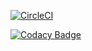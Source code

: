 [![CircleCI](https://circleci.com/gh/SebastianGoenaga/parcial1/tree/master.svg?style=svg)](https://circleci.com/gh/SebastianGoenaga/parcial1/tree/master)

[![Codacy Badge](https://api.codacy.com/project/badge/Grade/62094217c71f4a41b7e378b35be042f5)](https://www.codacy.com/app/SebastianGoenaga/parcial1?utm_source=github.com&amp;utm_medium=referral&amp;utm_content=SebastianGoenaga/parcial1&amp;utm_campaign=Badge_Grade)
